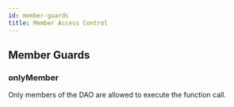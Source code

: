 ```yaml
---
id: member-guards
title: Member Access Control
---
```


## Member Guards

### onlyMember

Only members of the DAO are allowed to execute the function call.
